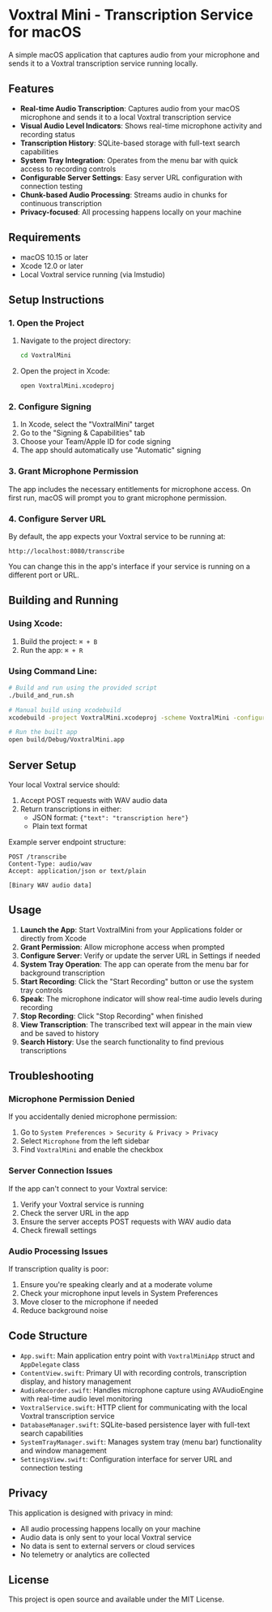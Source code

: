 # Voxtral Mini - Transcription Service for macOS

A simple macOS application that captures audio from your microphone and sends it to a Voxtral transcription service running locally.

## Features

- **Real-time Audio Transcription**: Captures audio from your macOS microphone and sends it to a local Voxtral transcription service
- **Visual Audio Level Indicators**: Shows real-time microphone activity and recording status
- **Transcription History**: SQLite-based storage with full-text search capabilities
- **System Tray Integration**: Operates from the menu bar with quick access to recording controls
- **Configurable Server Settings**: Easy server URL configuration with connection testing
- **Chunk-based Audio Processing**: Streams audio in chunks for continuous transcription
- **Privacy-focused**: All processing happens locally on your machine

## Requirements

- macOS 10.15 or later
- Xcode 12.0 or later
- Local Voxtral service running (via lmstudio)

## Setup Instructions

### 1. Open the Project

1. Navigate to the project directory:
   ```bash
   cd VoxtralMini
   ```

2. Open the project in Xcode:
   ```bash
   open VoxtralMini.xcodeproj
   ```

### 2. Configure Signing

1. In Xcode, select the "VoxtralMini" target
2. Go to the "Signing & Capabilities" tab
3. Choose your Team/Apple ID for code signing
4. The app should automatically use "Automatic" signing

### 3. Grant Microphone Permission

The app includes the necessary entitlements for microphone access. On first run, macOS will prompt you to grant microphone permission.

### 4. Configure Server URL

By default, the app expects your Voxtral service to be running at:
```
http://localhost:8080/transcribe
```

You can change this in the app's interface if your service is running on a different port or URL.

## Building and Running

### Using Xcode:

1. Build the project: `⌘ + B`
2. Run the app: `⌘ + R`

### Using Command Line:

```bash
# Build and run using the provided script
./build_and_run.sh

# Manual build using xcodebuild
xcodebuild -project VoxtralMini.xcodeproj -scheme VoxtralMini -configuration Debug build

# Run the built app
open build/Debug/VoxtralMini.app
```

## Server Setup

Your local Voxtral service should:

1. Accept POST requests with WAV audio data
2. Return transcriptions in either:
   - JSON format: `{"text": "transcription here"}`
   - Plain text format

Example server endpoint structure:
```
POST /transcribe
Content-Type: audio/wav
Accept: application/json or text/plain

[Binary WAV audio data]
```

## Usage

1. **Launch the App**: Start VoxtralMini from your Applications folder or directly from Xcode
2. **Grant Permission**: Allow microphone access when prompted
3. **Configure Server**: Verify or update the server URL in Settings if needed
4. **System Tray Operation**: The app can operate from the menu bar for background transcription
5. **Start Recording**: Click the "Start Recording" button or use the system tray controls
6. **Speak**: The microphone indicator will show real-time audio levels during recording
7. **Stop Recording**: Click "Stop Recording" when finished
8. **View Transcription**: The transcribed text will appear in the main view and be saved to history
9. **Search History**: Use the search functionality to find previous transcriptions

## Troubleshooting

### Microphone Permission Denied

If you accidentally denied microphone permission:
1. Go to `System Preferences > Security & Privacy > Privacy`
2. Select `Microphone` from the left sidebar
3. Find `VoxtralMini` and enable the checkbox

### Server Connection Issues

If the app can't connect to your Voxtral service:
1. Verify your Voxtral service is running
2. Check the server URL in the app
3. Ensure the server accepts POST requests with WAV audio data
4. Check firewall settings

### Audio Processing Issues

If transcription quality is poor:
1. Ensure you're speaking clearly and at a moderate volume
2. Check your microphone input levels in System Preferences
3. Move closer to the microphone if needed
4. Reduce background noise

## Code Structure

- `App.swift`: Main application entry point with `VoxtralMiniApp` struct and `AppDelegate` class
- `ContentView.swift`: Primary UI with recording controls, transcription display, and history management
- `AudioRecorder.swift`: Handles microphone capture using AVAudioEngine with real-time audio level monitoring
- `VoxtralService.swift`: HTTP client for communicating with the local Voxtral transcription service
- `DatabaseManager.swift`: SQLite-based persistence layer with full-text search capabilities
- `SystemTrayManager.swift`: Manages system tray (menu bar) functionality and window management
- `SettingsView.swift`: Configuration interface for server URL and connection testing

## Privacy

This application is designed with privacy in mind:
- All audio processing happens locally on your machine
- Audio data is only sent to your local Voxtral service
- No data is sent to external servers or cloud services
- No telemetry or analytics are collected

## License

This project is open source and available under the MIT License.
